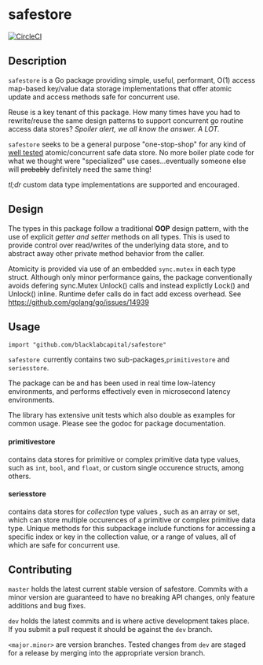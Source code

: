 # safestore

[![CircleCI](https://circleci.com/gh/blacklabcapital/safestore.svg?style=svg)](https://circleci.com/gh/blacklabcapital/safestore)



## Description

`safestore` is a Go package providing simple, useful, performant, O(1) access map-based key/value data storage implementations that offer atomic update and access methods safe for concurrent use.

Reuse is a key tenant of this package. How many times have you had to rewrite/reuse the same design patterns to support concurrent go routine access data stores? *Spoiler alert, we all know the answer. A LOT.*

`safestore` seeks to be a general purpose "one-stop-shop" for any kind of <u>well tested</u> atomic/concurrent safe data store. No more boiler plate code for what we thought were "specialized" use cases...eventually someone else will ~~probably~~ definitely need the same thing!

*tl;dr* custom data type implementations are supported and encouraged.



## Design

The types in this package follow a traditional **OOP** design pattern, with the use of explicit *getter and setter* methods on all types. This is used to provide control over read/writes of the underlying data store, and to abstract away other private method behavior from the caller.

Atomicity is provided via use of an embedded `sync.mutex` in each type struct. Although only minor performance gains, the package conventionally avoids defering sync.Mutex Unlock() calls and instead explictly Lock() and Unlock() inline. Runtime defer calls do in fact add excess overhead. See https://github.com/golang/go/issues/14939



## Usage
`import "github.com/blacklabcapital/safestore"`

`safestore `currently contains two sub-packages,`primitivestore` and `seriesstore`.

The package can be and has been used in real time low-latency environments, and performs effectively even in microsecond latency environments.

The library has extensive unit tests which also double as examples for common usage. Please see the godoc for package documentation.

#### primitivestore

contains data stores for primitive or complex primitive data type values, such as `int`, `bool`, and `float`, or custom single occurence structs, among others.

#### seriesstore

contains data stores for *collection* type values , such as an array or set, which can store multiple occurences of a primitive or complex primitive data type. Unique methods for this subpackage include functions for accessing a specific index or key in the collection value, or a range of values, all of which are safe for concurrent use.



## Contributing

`master` holds the latest current stable version of safestore. Commits with a minor version are guaranteed to have no breaking API changes, only feature additions and bug fixes.

`dev` holds the latest commits and is where active development takes place. If you submit a pull request it should be against the `dev` branch.

`<major.minor>` are version branches. Tested changes from `dev` are staged for a release by merging into the appropriate version branch.
